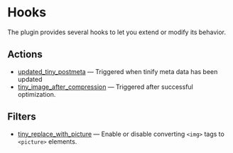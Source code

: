 # Hooks

The plugin provides several hooks to let you extend or modify its behavior.

## Actions

- [updated_tiny_postmeta](updated_tiny_postmeta.md) — Triggered when tinify meta data has been updated
- [tiny_image_after_compression](tiny_image_after_compression.md) — Triggered after successful optimization.

## Filters

- [tiny_replace_with_picture](tiny_replace_with_picture.md) — Enable or disable converting `<img>` tags to `<picture>` elements.
